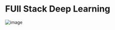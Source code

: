 # FUll Stack Deep Learning

![image](https://github.com/mohitmishra786/ML-and-DL/assets/71754779/ae5608c3-ee19-4567-882a-0c7ecb3e7e36)

